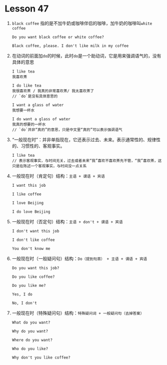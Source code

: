 # Lesson 47

1. `black coffee` 指的是不加牛奶或咖啡伴侣的咖啡，加牛奶的咖啡叫`white coffee`

   ```
   Do you want black coffee or white coffee?

   Black coffee, please. I don't like milk in my coffee
   ```

2. 在动词的前面加`do`的时候，此时`do`是一个助动词，它是用来强调语气的，没有具体的意思

   ```
   I like tea
   我喜欢茶

   I do like tea
   我很喜欢茶 / 我真的非常喜欢茶/ 我太喜欢茶了
   // `do`是没有具体意思的

   I want a glass of water
   我想要一杯水

   I do want a glass of water
   我真的想要的一杯水
   // `do`并非“真的”的意思，只是中文里“真的”可以表示强调语气
   ```

3. “一般现在时”：并非单指现在，它还表示过去、未来。表示通常性的、规律性的、习惯性的、客观事实。

   ```
   I like tea
   // 表示客观事实，与时间无关，过去或者未来“我”喜欢不喜欢茶先不管，“我”喜欢茶，这只是在陈述一个客观事实，与时间没一点关系
   ```

4. 一般现在时（肯定句）结构：`主语 + 谓语 + 宾语`

   ```
   I want this job

   I like coffee

   I love Beijing

   I do love Beijing
   ```

5. 一般现在时（否定句）结构：`主语 + don't + 谓语 + 宾语`

   ```
   I don't want this job

   I don't like coffee

   You don't know me
   ```

6. 一般现在时（一般疑问句）结构：`Do（提到句首） + 主语 + 谓语 + 宾语`

   ```
   Do you want this job?

   Do you like coffee?

   Do you like me?

   Yes, I do

   No, I don't
   ```

7. 一般现在时（特殊疑问句）结构：`特殊疑问词 + 一般疑问句（去掉答案）`

   ```
   What do you want?

   Why do you want?

   Where do you want?

   Who do you like?

   Why don't you like coffee?
   ```
